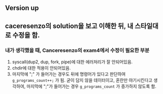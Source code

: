 ## Version up
caceresenzo의 solution을 보고 이해한 뒤, 내 스타일대로 수정을 함.
---
### 내가 생각했을 때, Canceresenzo의 exam4에서 수정이 필요한 부분
1. syscall(dup2, dup, fork, pipe)에 대한 에러처리가 잘 안되어있음.
2. chdir에 대한 적용이 안되어있음.
3. 마지막에 ";" 가 들어가는 경우도 뒤에 명령어가 있다고 판단하여 `g_programs_count++;` 가 됨.
	굳이 담지 않을 데이터이고, 혼란만 야기시킨다고 생각하여, 마지막에 ";"가 들어가는 경우 `g_programs_count` 가 증가하지 않도록 함.
